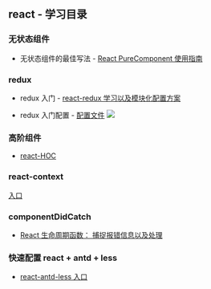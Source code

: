 ## react - 学习目录

### 无状态组件

- 无状态组件的最佳写法 - [React PureComponent 使用指南](./PureComponent)

### redux

- redux 入门 - [react-redux 学习以及模块化配置方案](https://juejin.im/post/5b969625e51d450e9704aa99)

* redux 入门配置 - [配置文件](./redux-入门配置)
  ![](https://user-gold-cdn.xitu.io/2018/10/13/1666bd28e8654946?w=272&h=132&f=png&s=4322)

### 高阶组件

- [react-HOC](./react-HOC（高阶组件）)

### react-context

[入口](./context)

### componentDidCatch

- [React 生命周期函数： 捕捉报错信息以及处理](./componentDidCatch-错误处理)

### 快速配置 react + antd + less

- [react-antd-less 入口](./react-antd-less)
